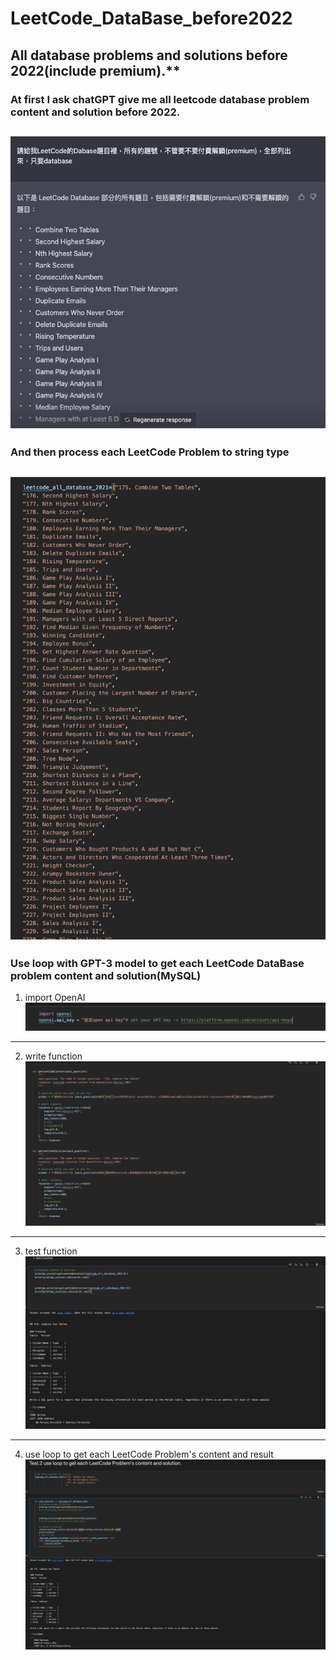 # LeetCode_DataBase_before2022
## All database problems and solutions before 2022(include premium).**

### At first I ask chatGPT give me all leetcode database problem content and solution before 2022.

![image](https://github.com/FaustRen/LeetCode_DataBase_before2022/blob/main/截圖%202023-03-01%20上午6.56.46.png)
---

### And then process each LeetCode Problem to string type
![image](https://github.com/FaustRen/LeetCode_DataBase_before2022/blob/main/將題目轉string.png)
---

### Use loop with GPT-3 model to get each LeetCode DataBase problem content and solution(MySQL)
1. import OpenAI
![image](https://github.com/FaustRen/LeetCode_DataBase_before2022/blob/main/import_OpenAI.png)
---

2. write function
![image](https://github.com/FaustRen/LeetCode_DataBase_before2022/blob/main/write_function_GPT3.png)
---

3. test function
![image](https://github.com/FaustRen/LeetCode_DataBase_before2022/blob/main/test_GPT3_function.png)
---

4. use loop to get each LeetCode Problem's content and result
![image](https://github.com/FaustRen/LeetCode_DataBase_before2022/blob/main/loop_to_get_result.png)
